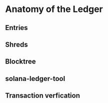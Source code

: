 # Anatomy of the Ledger

## Entries

## Shreds

## Blocktree

## solana-ledger-tool

## Transaction verfication
